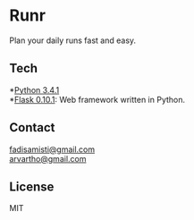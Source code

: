 Runr
====

Plan your daily runs fast and easy.

Tech
----

*[Python 3.4.1]  
*[Flask 0.10.1]: Web framework written in Python.

Contact
-------
fadisamisti@gmail.com  
arvartho@gmail.com

[Python 3.4.1]: https://www.python.org/
[Flask 0.10.1]:https://www.djangoproject.com/

License
----

MIT
